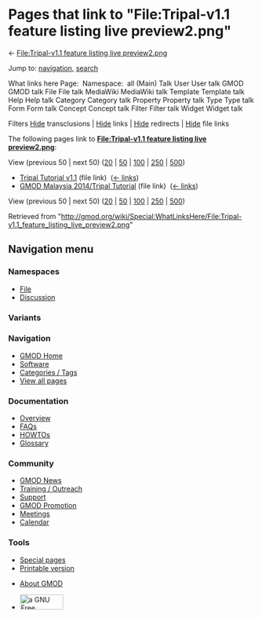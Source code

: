 <div id="mw-page-base" class="noprint">

</div>

<div id="mw-head-base" class="noprint">

</div>

<div id="content" class="mw-body" role="main">

<span id="top"></span>

<div id="mw-js-message" style="display:none;">

</div>



# <span dir="auto">Pages that link to "File:Tripal-v1.1 feature listing live preview2.png"</span>

<div id="bodyContent">

<div id="contentSub">

← [File:Tripal-v1.1 feature listing live
preview2.png](/wiki/File:Tripal-v1.1_feature_listing_live_preview2.png "File:Tripal-v1.1 feature listing live preview2.png")

</div>

<div id="jump-to-nav" class="mw-jump">

Jump to: [navigation](#mw-navigation), [search](#p-search)

</div>

<div id="mw-content-text">

What links here Page:  Namespace:  all (Main) Talk User User talk GMOD
GMOD talk File File talk MediaWiki MediaWiki talk Template Template talk
Help Help talk Category Category talk Property Property talk Type Type
talk Form Form talk Concept Concept talk Filter Filter talk Widget
Widget talk

Filters
[Hide](/mediawiki/index.php?title=Special:WhatLinksHere/File:Tripal-v1.1_feature_listing_live_preview2.png&hidetrans=1 "Special:WhatLinksHere/File:Tripal-v1.1 feature listing live preview2.png")
transclusions \|
[Hide](/mediawiki/index.php?title=Special:WhatLinksHere/File:Tripal-v1.1_feature_listing_live_preview2.png&hidelinks=1 "Special:WhatLinksHere/File:Tripal-v1.1 feature listing live preview2.png")
links \|
[Hide](/mediawiki/index.php?title=Special:WhatLinksHere/File:Tripal-v1.1_feature_listing_live_preview2.png&hideredirs=1 "Special:WhatLinksHere/File:Tripal-v1.1 feature listing live preview2.png")
redirects \|
[Hide](/mediawiki/index.php?title=Special:WhatLinksHere/File:Tripal-v1.1_feature_listing_live_preview2.png&hideimages=1 "Special:WhatLinksHere/File:Tripal-v1.1 feature listing live preview2.png")
file links

The following pages link to **[File:Tripal-v1.1 feature listing live
preview2.png](/wiki/File:Tripal-v1.1_feature_listing_live_preview2.png "File:Tripal-v1.1 feature listing live preview2.png")**:

View (previous 50 \| next 50)
([20](/mediawiki/index.php?title=Special:WhatLinksHere/File:Tripal-v1.1_feature_listing_live_preview2.png&limit=20 "Special:WhatLinksHere/File:Tripal-v1.1 feature listing live preview2.png")
\|
[50](/mediawiki/index.php?title=Special:WhatLinksHere/File:Tripal-v1.1_feature_listing_live_preview2.png&limit=50 "Special:WhatLinksHere/File:Tripal-v1.1 feature listing live preview2.png")
\|
[100](/mediawiki/index.php?title=Special:WhatLinksHere/File:Tripal-v1.1_feature_listing_live_preview2.png&limit=100 "Special:WhatLinksHere/File:Tripal-v1.1 feature listing live preview2.png")
\|
[250](/mediawiki/index.php?title=Special:WhatLinksHere/File:Tripal-v1.1_feature_listing_live_preview2.png&limit=250 "Special:WhatLinksHere/File:Tripal-v1.1 feature listing live preview2.png")
\|
[500](/mediawiki/index.php?title=Special:WhatLinksHere/File:Tripal-v1.1_feature_listing_live_preview2.png&limit=500 "Special:WhatLinksHere/File:Tripal-v1.1 feature listing live preview2.png"))

- [Tripal Tutorial
  v1.1](/wiki/Tripal_Tutorial_v1.1 "Tripal Tutorial v1.1") (file link) ‎
  <span class="mw-whatlinkshere-tools">([←
  links](/mediawiki/index.php?title=Special:WhatLinksHere&target=Tripal+Tutorial+v1.1 "Special:WhatLinksHere"))</span>
- [GMOD Malaysia 2014/Tripal
  Tutorial](/wiki/GMOD_Malaysia_2014/Tripal_Tutorial "GMOD Malaysia 2014/Tripal Tutorial")
  (file link) ‎ <span class="mw-whatlinkshere-tools">([←
  links](/mediawiki/index.php?title=Special:WhatLinksHere&target=GMOD+Malaysia+2014%2FTripal+Tutorial "Special:WhatLinksHere"))</span>

View (previous 50 \| next 50)
([20](/mediawiki/index.php?title=Special:WhatLinksHere/File:Tripal-v1.1_feature_listing_live_preview2.png&limit=20 "Special:WhatLinksHere/File:Tripal-v1.1 feature listing live preview2.png")
\|
[50](/mediawiki/index.php?title=Special:WhatLinksHere/File:Tripal-v1.1_feature_listing_live_preview2.png&limit=50 "Special:WhatLinksHere/File:Tripal-v1.1 feature listing live preview2.png")
\|
[100](/mediawiki/index.php?title=Special:WhatLinksHere/File:Tripal-v1.1_feature_listing_live_preview2.png&limit=100 "Special:WhatLinksHere/File:Tripal-v1.1 feature listing live preview2.png")
\|
[250](/mediawiki/index.php?title=Special:WhatLinksHere/File:Tripal-v1.1_feature_listing_live_preview2.png&limit=250 "Special:WhatLinksHere/File:Tripal-v1.1 feature listing live preview2.png")
\|
[500](/mediawiki/index.php?title=Special:WhatLinksHere/File:Tripal-v1.1_feature_listing_live_preview2.png&limit=500 "Special:WhatLinksHere/File:Tripal-v1.1 feature listing live preview2.png"))

</div>

<div class="printfooter">

Retrieved from
"<http://gmod.org/wiki/Special:WhatLinksHere/File:Tripal-v1.1_feature_listing_live_preview2.png>"

</div>

<div id="catlinks" class="catlinks catlinks-allhidden">

</div>

<div class="visualClear">

</div>

</div>

</div>

<div id="mw-navigation">

## Navigation menu

<div id="mw-head">



<div id="left-navigation">

<div id="p-namespaces" class="vectorTabs" role="navigation"
aria-labelledby="p-namespaces-label">

### Namespaces

- <span id="ca-nstab-image"><a href="/wiki/File:Tripal-v1.1_feature_listing_live_preview2.png"
  accesskey="c" title="View the file page [c]">File</a></span>
- <span id="ca-talk"><a
  href="/mediawiki/index.php?title=File_talk:Tripal-v1.1_feature_listing_live_preview2.png&amp;action=edit&amp;redlink=1"
  accesskey="t"
  title="Discussion about the content page [t]">Discussion</a></span>

</div>

<div id="p-variants" class="vectorMenu emptyPortlet" role="navigation"
aria-labelledby="p-variants-label">

### 

### Variants[](#)

<div class="menu">

</div>

</div>

</div>

<div id="right-navigation">





</div>



</div>

</div>

</div>

<div id="mw-panel">

<div id="p-logo" role="banner">

<a href="/wiki/Main_Page"
style="background-image: url(http://gmod.org/images/GMOD-cogs.png);"
title="Visit the main page"></a>

</div>

<div id="p-Navigation" class="portal" role="navigation"
aria-labelledby="p-Navigation-label">

### Navigation

<div class="body">

- <span id="n-GMOD-Home">[GMOD Home](/wiki/Main_Page)</span>
- <span id="n-Software">[Software](/wiki/GMOD_Components)</span>
- <span id="n-Categories-.2F-Tags">[Categories /
  Tags](/wiki/Categories)</span>
- <span id="n-View-all-pages">[View all
  pages](/wiki/Special:AllPages)</span>

</div>

</div>

<div id="p-Documentation" class="portal" role="navigation"
aria-labelledby="p-Documentation-label">

### Documentation

<div class="body">

- <span id="n-Overview">[Overview](/wiki/Overview)</span>
- <span id="n-FAQs">[FAQs](/wiki/Category:FAQ)</span>
- <span id="n-HOWTOs">[HOWTOs](/wiki/Category:HOWTO)</span>
- <span id="n-Glossary">[Glossary](/wiki/Glossary)</span>

</div>

</div>

<div id="p-Community" class="portal" role="navigation"
aria-labelledby="p-Community-label">

### Community

<div class="body">

- <span id="n-GMOD-News">[GMOD News](/wiki/GMOD_News)</span>
- <span id="n-Training-.2F-Outreach">[Training /
  Outreach](/wiki/Training_and_Outreach)</span>
- <span id="n-Support">[Support](/wiki/Support)</span>
- <span id="n-GMOD-Promotion">[GMOD
  Promotion](/wiki/GMOD_Promotion)</span>
- <span id="n-Meetings">[Meetings](/wiki/Meetings)</span>
- <span id="n-Calendar">[Calendar](/wiki/Calendar)</span>

</div>

</div>

<div id="p-tb" class="portal" role="navigation"
aria-labelledby="p-tb-label">

### Tools

<div class="body">

- <span id="t-specialpages"><a href="/wiki/Special:SpecialPages" accesskey="q"
  title="A list of all special pages [q]">Special pages</a></span>
- <span id="t-print"><a
  href="/mediawiki/index.php?title=Special:WhatLinksHere/File:Tripal-v1.1_feature_listing_live_preview2.png&amp;printable=yes"
  rel="alternate" accesskey="p"
  title="Printable version of this page [p]">Printable version</a></span>

</div>

</div>

</div>

</div>

<div id="footer" role="contentinfo">

- <span id="footer-places-about">[About
  GMOD](/wiki/GMOD:About "GMOD:About")</span>

<!-- -->

- <span id="footer-copyrightico">[<img src="http://www.gnu.org/graphics/gfdl-logo-small.png" width="88"
  height="31" alt="a GNU Free Documentation License" />](http://www.gnu.org/licenses/fdl-1.3.html)</span>


<div style="clear:both">

</div>

</div>
